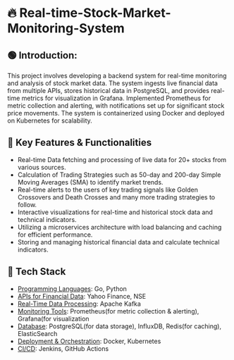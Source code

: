 # 🔥 Real-time-Stock-Market-Monitoring-System

## 🟢 Introduction:

This project involves developing a backend system for real-time monitoring and analysis of stock market data. The system ingests live financial data from multiple APIs, stores historical data in PostgreSQL, and provides real-time metrics for visualization in Grafana. Implemented Prometheus for metric collection and alerting, with notifications set up for significant stock price movements. 
The system is containerized using Docker and deployed on Kubernetes for scalability.

## 🔐 Key Features & Functionalities

-	Real-time Data fetching and processing of live data for 20+ stocks from various sources.
- Calculation of Trading Strategies such as 50-day and 200-day Simple Moving Averages (SMA) to identify market trends.
- Real-time alerts to the users of key trading signals like Golden Crossovers and Death Crosses and many more trading strategies to follow.
- Interactive visualizations for real-time and historical stock data and technical indicators.
- Utilizing a microservices architecture with load balancing and caching for efficient performance.
- Storing and managing historical financial data and calculate technical indicators.

## 🧰 Tech Stack
- [Programming Languages](): Go, Python
- [APIs for Financial Data](): Yahoo Finance, NSE
- [Real-Time Data Processing](): Apache Kafka
- [Monitoring Tools](): Prometheus(for metric collection & alerting), Grafana(for visualization
- [Database](): PostgreSQL(for data storage), InfluxDB, Redis(for caching), ElasticSearch
- [Deployment & Orchestration](): Docker, Kubernetes
- [CI/CD](): Jenkins, GitHub Actions

